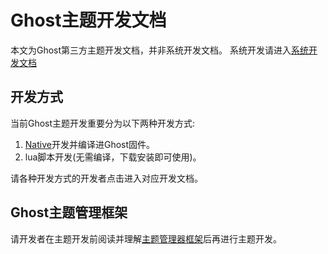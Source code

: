 # Ghost主题开发文档  
本文为Ghost第三方主题开发文档，并非系统开发文档。 
系统开发请进入[系统开发文档](../../../Ghost/Readme.md)  

## 开发方式
当前Ghost主题开发重要分为以下两种开发方式:  
1. [Native](./Native/ReadmeCN.md)开发并编译进Ghost固件。
2. lua脚本开发(无需编译，下载安装即可使用)。

请各种开发方式的开发者点击进入对应开发文档。  

## Ghost主题管理框架
请开发者在主题开发前阅读并理解[主题管理器框架](https://github.com/h13-0/Ghost/tree/master/Ghost/App/NativeApplications/ThemeManager/ReadmeCN.md#Ghost主题管理器框架)后再进行主题开发。  